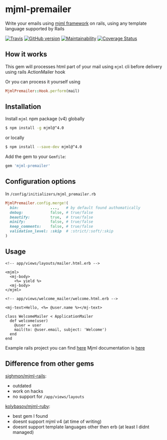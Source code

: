 # mjml-premailer

Write your emails using [mjml framework](https://mjml.io) on rails, using any template language supported by Rails

[![Travis](https://travis-ci.org/srghma/mjml-premailer.svg?branch=master)](https://travis-ci.org/srghma/mjml-premailer)
[![GitHub version](https://badge.fury.io/gh/srghma%2Fmjml-premailer.svg)](https://badge.fury.io/gh/srghma%2Fmjml-premailer)
[![Maintainability](https://api.codeclimate.com/v1/badges/87ecd26fdfceb00dacb6/maintainability)](https://codeclimate.com/github/srghma/mjml-premailer/maintainability)
[![Coverage Status](https://coveralls.io/repos/github/srghma/mjml-premailer/badge.svg?branch=master)](https://coveralls.io/github/srghma/mjml-premailer?branch=master)

## How it works
This gem will processes html part of your mail using `mjml` cli before delivery using rails ActionMailer hook

Or you can process it yourself using

```ruby
MjmlPremailer::Hook.perform(mail)
```

## Installation

Install `mjml` npm package (v4) globally

```sh
$ npm install -g mjml@^4.0
```

or locally

```sh
$ npm install --save-dev mjml@^4.0
```

Add the gem to your `Gemfile`:

```ruby
gem 'mjml-premailer'
```

## Configuration options

In `/config/initializers/mjml_premailer.rb`

```ruby
MjmlPremailer.config.merge!(
  bin:              ...,   # by default found authomatically
  debug:            false, # true/false
  beautify:         true,  # true/false
  minify:           false, # true/false
  keep_comments:    false, # true/false
  validation_level: :skip  # :strict/:soft/:skip
)
```

## Usage

```erb
<!-- app/views/layouts/mailer.html.erb -->

<mjml>
  <mj-body>
    <%= yield %>
  <mj-body>
</mjml>
```


```erb
<!-- app/views/welcome_mailer/welcome.html.erb -->

<mj-text>Hello, <%= @user.name %></mj-text>

```

```
class WelcomeMailer < ApplicationMailer
  def welcome(user)
    @user = user
    mail(to: @user.email, subject: 'Welcome')
  end
end
```

Example rails project you can find [here](example)
Mjml documentation is [here](https://mjml.io/documentation)


## Difference from other gems

[sighmon/mjml-rails](https://github.com/sighmon/mjml-rails):
- outdated
- work on hacks
- no support for `/app/views/layouts`

[kolybasov/mjml-ruby](https://github.com/kolybasov/mjml-ruby/):
- best gem I found
- doesnt support mjml v4 (at time of writing)
- doesnt support template languages other then erb (at least I didnt managed)
